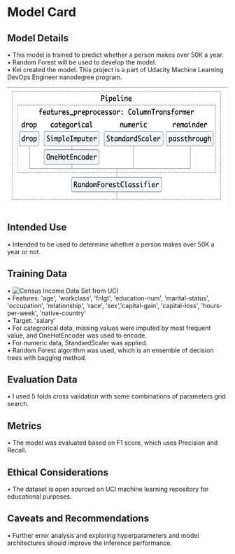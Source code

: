 # Model Card

## Model Details
• This model is trained to predict whether a person makes over 50K a year.  
• Random Forest will be used to develop the model.  
• Kei created the model. This project is a part of Udacity Machine Learning DevOps Engineer nanodegree program.  
  
<img src='/screenshots/model_architecture.jpg' width=561, height=276>
  
## Intended Use  
• Intended to be used to determine whether a person makes over 50K a year or not.  
  
## Training Data  
• ![Census Income Data Set](https://archive.ics.uci.edu/ml/datasets/census+income) from UCI  
• Features: 'age', 'workclass', 'fnlgt', 'education-num', 'marital-status', 'occupation', 'relationship', 'race', 'sex','capital-gain', 'capital-loss', 'hours-per-week', 'native-country'  
• Target: 'salary'  
• For categrorical data, missing values were imputed by most frequent value, and OneHotEncoder was used to encode.  
• For numeric data, StandardScaler was applied.  
• Random Forest algorithm was used, which is an ensemble of decision trees with bagging method.  
  
## Evaluation Data  
• I used 5 folds cross validation with some combinations of parameters grid search.  
  
## Metrics
• The model was evaluated based on F1 score, which uses Precision and Recall.  
  
## Ethical Considerations
• The dataset is open sourced on UCI machine learning repository for educational purposes.  
  
## Caveats and Recommendations  
• Further error analysis and exploring hyperparameters and model architectures should improve the inference performance.  
  
  
  
